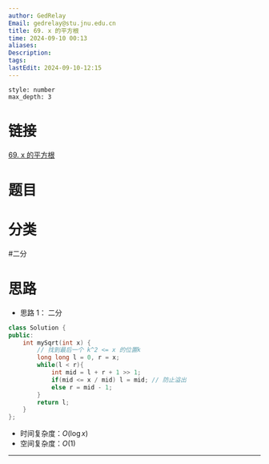 ```yaml
---
author: GedRelay
Email: gedrelay@stu.jnu.edu.cn
title: 69. x 的平方根
time: 2024-09-10 00:13
aliases: 
Description: 
tags: 
lastEdit: 2024-09-10-12:15
---
```


```toc
style: number
max_depth: 3
```

# 链接
[69. x 的平方根](https://leetcode.cn/problems/sqrtx/) 

# 题目


# 分类
#二分

# 思路
- 思路 1：
二分

```cpp
class Solution {
public:
    int mySqrt(int x) {
        // 找到最后一个 k^2 <= x 的位置k
        long long l = 0, r = x;
        while(l < r){
            int mid = l + r + 1 >> 1;
            if(mid <= x / mid) l = mid; // 防止溢出
            else r = mid - 1;
        }
        return l;
    }
};
```


- 时间复杂度：${O\left( \log x \right)  }$ 
- 空间复杂度：${O\left( 1 \right)  }$ 


---

